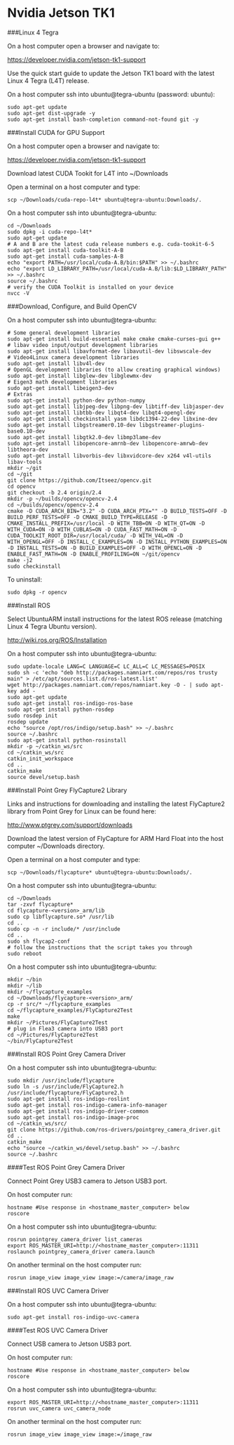 Nvidia Jetson TK1
=================


###Linux 4 Tegra

On a host computer open a browser and navigate to:

<https://developer.nvidia.com/jetson-tk1-support>

Use the quick start guide to update the Jetson TK1 board with the
latest Linux 4 Tegra (L4T) release.

On a host computer ssh into ubuntu@tegra-ubuntu (password: ubuntu):

```shell
sudo apt-get update
sudo apt-get dist-upgrade -y
sudo apt-get install bash-completion command-not-found git -y
```

###Install CUDA for GPU Support

On a host computer open a browser and navigate to:

<https://developer.nvidia.com/jetson-tk1-support>

Download latest CUDA Tookit for L4T into ~/Downloads

Open a terminal on a host computer and type:

```shell
scp ~/Downloads/cuda-repo-l4t* ubuntu@tegra-ubuntu:Downloads/.
```

On a host computer ssh into ubuntu@tegra-ubuntu:

```shell
cd ~/Downloads
sudo dpkg -i cuda-repo-l4t*
sudo apt-get update
# A and B are the latest cuda release numbers e.g. cuda-tookit-6-5
sudo apt-get install cuda-toolkit-A-B
sudo apt-get install cuda-samples-A-B
echo "export PATH=/usr/local/cuda-A.B/bin:$PATH" >> ~/.bashrc
echo "export LD_LIBRARY_PATH=/usr/local/cuda-A.B/lib:$LD_LIBRARY_PATH" >> ~/.bashrc
source ~/.bashrc
# verify the CUDA Toolkit is installed on your device
nvcc -V
```

###Download, Configure, and Build OpenCV

On a host computer ssh into ubuntu@tegra-ubuntu:

```shell
# Some general development libraries
sudo apt-get install build-essential make cmake cmake-curses-gui g++
# libav video input/output development libraries
sudo apt-get install libavformat-dev libavutil-dev libswscale-dev
# Video4Linux camera development libraries
sudo apt-get install libv4l-dev
# OpenGL development libraries (to allow creating graphical windows)
sudo apt-get install libglew-dev libglewmx-dev
# Eigen3 math development libraries
sudo apt-get install libeigen3-dev
# Extras
sudo apt-get install python-dev python-numpy
sudo apt-get install libjpeg-dev libpng-dev libtiff-dev libjasper-dev
sudo apt-get install libtbb-dev libqt4-dev libqt4-opengl-dev
sudo apt-get install checkinstall yasm libdc1394-22-dev libxine-dev
sudo apt-get install libgstreamer0.10-dev libgstreamer-plugins-base0.10-dev
sudo apt-get install libgtk2.0-dev libmp3lame-dev
sudo apt-get install libopencore-amrnb-dev libopencore-amrwb-dev libtheora-dev
sudo apt-get install libvorbis-dev libxvidcore-dev x264 v4l-utils libav-tools
mkdir ~/git
cd ~/git
git clone https://github.com/Itseez/opencv.git
cd opencv
git checkout -b 2.4 origin/2.4
mkdir -p ~/builds/opencv/opencv-2.4
cd ~/builds/opencv/opencv-2.4
cmake -D CUDA_ARCH_BIN="3.2" -D CUDA_ARCH_PTX="" -D BUILD_TESTS=OFF -D BUILD_PERF_TESTS=OFF -D CMAKE_BUILD_TYPE=RELEASE -D CMAKE_INSTALL_PREFIX=/usr/local -D WITH_TBB=ON -D WITH_QT=ON -D WITH_CUDA=ON -D WITH_CUBLAS=ON -D CUDA_FAST_MATH=ON -D CUDA_TOOLKIT_ROOT_DIR=/usr/local/cuda/ -D WITH_V4L=ON -D WITH_OPENGL=OFF -D INSTALL_C_EXAMPLES=ON -D INSTALL_PYTHON_EXAMPLES=ON -D INSTALL_TESTS=ON -D BUILD_EXAMPLES=OFF -D WITH_OPENCL=ON -D ENABLE_FAST_MATH=ON -D ENABLE_PROFILING=ON ~/git/opencv
make -j2
sudo checkinstall
```

To uninstall:

```shell
sudo dpkg -r opencv
```

###Install ROS

Select UbuntuARM install instructions for the latest ROS release
(matching Linux 4 Tegra Ubuntu version).

<http://wiki.ros.org/ROS/Installation>

On a host computer ssh into ubuntu@tegra-ubuntu:

```shell
sudo update-locale LANG=C LANGUAGE=C LC_ALL=C LC_MESSAGES=POSIX
sudo sh -c 'echo "deb http://packages.namniart.com/repos/ros trusty main" > /etc/apt/sources.list.d/ros-latest.list'
wget http://packages.namniart.com/repos/namniart.key -O - | sudo apt-key add -
sudo apt-get update
sudo apt-get install ros-indigo-ros-base
sudo apt-get install python-rosdep
sudo rosdep init
rosdep update
echo "source /opt/ros/indigo/setup.bash" >> ~/.bashrc
source ~/.bashrc
sudo apt-get install python-rosinstall
mkdir -p ~/catkin_ws/src
cd ~/catkin_ws/src
catkin_init_workspace
cd ..
catkin_make
source devel/setup.bash
```

###Install Point Grey FlyCapture2 Library

Links and instructions for downloading and installing the latest
FlyCapture2 library from Point Grey for Linux can be found here:

<http://www.ptgrey.com/support/downloads>

Download the latest version of FlyCapture for ARM Hard Float into the
host computer ~/Downloads directory.

Open a terminal on a host computer and type:

```shell
scp ~/Downloads/flycapture* ubuntu@tegra-ubuntu:Downloads/.
```

On a host computer ssh into ubuntu@tegra-ubuntu:

```shell
cd ~/Downloads
tar -zxvf flycapture*
cd flycapture-<version>_arm/lib
sudo cp libflycapture.so* /usr/lib
cd ..
sudo cp -n -r include/* /usr/include
cd ..
sudo sh flycap2-conf
# follow the instructions that the script takes you through
sudo reboot
```

On a host computer ssh into ubuntu@tegra-ubuntu:

```shell
mkdir ~/bin
mkdir ~/lib
mkdir ~/flycapture_examples
cd ~/Downloads/flycapture-<version>_arm/
cp -r src/* ~/flycapture_examples
cd ~/flycapture_examples/FlyCapture2Test
make
mkdir ~/Pictures/FlyCapture2Test
# plug in Flea3 camera into USB3 port
cd ~/Pictures/FlyCapture2Test
~/bin/FlyCapture2Test
```

###Install ROS Point Grey Camera Driver

On a host computer ssh into ubuntu@tegra-ubuntu:

```shell
sudo mkdir /usr/include/flycapture
sudo ln -s /usr/include/FlyCapture2.h /usr/include/flycapture/FlyCapture2.h
sudo apt-get install ros-indigo-roslint
sudo apt-get install ros-indigo-camera-info-manager
sudo apt-get install ros-indigo-driver-common
sudo apt-get install ros-indigo-image-proc
cd ~/catkin_ws/src/
git clone https://github.com/ros-drivers/pointgrey_camera_driver.git
cd ..
catkin_make
echo "source ~/catkin_ws/devel/setup.bash" >> ~/.bashrc
source ~/.bashrc
```

####Test ROS Point Grey Camera Driver

Connect Point Grey USB3 camera to Jetson USB3 port.

On host computer run:

```shell
hostname #Use response in <hostname_master_computer> below
roscore
```

On a host computer ssh into ubuntu@tegra-ubuntu:

```shell
rosrun pointgrey_camera_driver list_cameras
export ROS_MASTER_URI=http://<hostname_master_computer>:11311
roslaunch pointgrey_camera_driver camera.launch
```

On another terminal on the host computer run:

```shell
rosrun image_view image_view image:=/camera/image_raw
```

###Install ROS UVC Camera Driver

On a host computer ssh into ubuntu@tegra-ubuntu:

```shell
sudo apt-get install ros-indigo-uvc-camera
```

####Test ROS UVC Camera Driver

Connect USB camera to Jetson USB3 port.

On host computer run:

```shell
hostname #Use response in <hostname_master_computer> below
roscore
```

On a host computer ssh into ubuntu@tegra-ubuntu:

```shell
export ROS_MASTER_URI=http://<hostname_master_computer>:11311
rosrun uvc_camera uvc_camera_node
```

On another terminal on the host computer run:

```shell
rosrun image_view image_view image:=/image_raw
```

